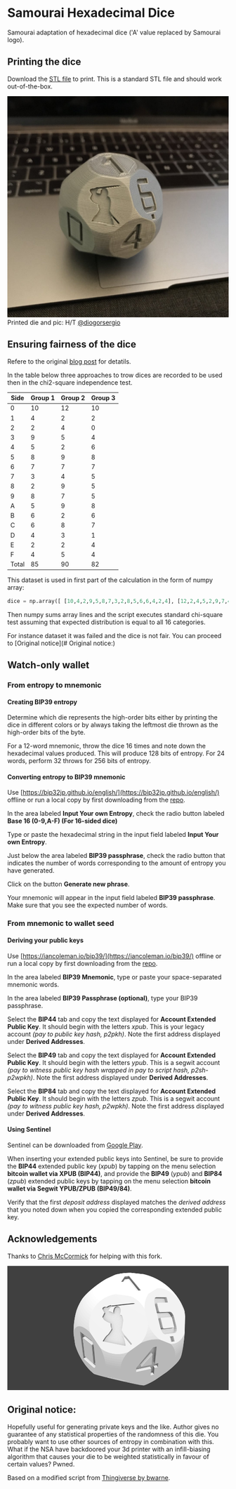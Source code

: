 # Samourai Hexadecimal Dice

Samourai adaptation of hexadecimal dice ('A' value replaced by Samourai logo).

## Printing the dice

Download the [STL file](./sixteen-sided-hexidecimal-die.stl) to print. This is a standard STL file and should work out-of-the-box.

![Photo of the printed hexadecimal die](./printed-die.jpg)
Printed die and pic: H/T [@diogorsergio](https://twitter.com/diogorsergio/status/997898691091582977)

## Ensuring fairness of the dice

Refere to the original [blog post](https://towardsdatascience.com/running-chi-square-tests-in-python-with-die-roll-data-b9903817c51b) for detatils.

In the table below three approaches to trow dices are recorded to be used then in the chi2-square independence test.

Side|Group 1|Group 2|Group 3
--- |  ---  |  ---  |  ---
0   |10	    |12	    |10
1   |4	    |2	    |2
2   |2	    |4	    |0
3   |9	    |5	    |4
4   |5	    |2	    |6
5   |8	    |9	    |8
6   |7	    |7	    |7
7   |3	    |4	    |5
8   |2	    |9	    |5
9   |8	    |7	    |5
A   |5	    |9	    |8
B   |6	    |2	    |6
C   |6	    |8	    |7
D   |4	    |3	    |1
E   |2	    |2	    |4
F   |4	    |5	    |4
Total|85    |90	    |82

This dataset is used in first part of the calculation in the form of numpy array:

```python
dice = np.array([ [10,4,2,9,5,8,7,3,2,8,5,6,6,4,2,4], [12,2,4,5,2,9,7,4,9,7,9,2,8,3,2,5], [10,2,0,4,6,8,7,5,5,5,8,6,7,1,4,4]])
```

Then numpy sums array lines and the script executes standard chi-square test assuming that expected distribution is equal to all 16 categories. 

For instance dataset it was failed and the dice is not fair. You can proceed to [Original notice](# Original notice:)

## Watch-only wallet

### From entropy to mnemonic

#### Creating BIP39 entropy

Determine which die represents the high-order bits either by printing the dice in different colors or by always taking the leftmost die thrown as the high-order bits of the byte.

For a 12-word mnemonic, throw the dice 16 times and note down the hexadecimal values produced. This will produce 128 bits of entropy. For 24 words, perform 32 throws for 256 bits of entropy.

#### Converting entropy to BIP39 mnemonic

Use [https://bip32jp.github.io/english/](https://bip32jp.github.io/english/) offline or run a local copy by first downloading from the [repo](https://github.com/bip32JP/bip32JP.github.io).

In the area labeled **Input Your own Entropy**, check the radio button labeled  **Base 16 (0-9,A-F) (For 16-sided dice)**

Type or paste the hexadecimal string in the input field labeled **Input Your own Entropy**.

Just below the area labeled **BIP39 passphrase**, check the radio button that indicates the number of words corresponding to the amount of entropy you have generated.

Click on the button **Generate new phrase**.

Your mnemonic will appear in the input field labeled **BIP39 passphrase**. Make sure that you see the expected number of words.

### From mnemonic to wallet seed

#### Deriving your public keys

Use [https://iancoleman.io/bip39/](https://iancoleman.io/bip39/) offline or run a local copy by first downloading from the [repo](https://samourai.kayako.com/api/v1/articles/46/attachments/601/download).

In the area labeled **BIP39 Mnemonic**, type or paste your space-separated  mnemonic words.

In the area labeled **BIP39 Passphrase (optional)**, type your BIP39 passphrase.

Select the **BIP44** tab and copy the text displayed for **Account Extended Public Key**. It should begin with the letters *xpub*. This is your legacy account *(pay to public key hash, p2pkh)*. Note the first address displayed under **Derived Addresses**.

Select the **BIP49** tab and copy the text displayed for **Account Extended Public Key**. It should begin with the letters *ypub*. This is a segwit account *(pay to witness public key hash wrapped in pay to script hash, p2sh-p2wpkh)*.  Note the first address displayed under **Derived Addresses**.

Select the **BIP84** tab and copy the text displayed for **Account Extended Public Key**. It should begin with the letters *zpub*. This is a segwit account *(pay to witness public key hash, p2wpkh)*.  Note the first address displayed under **Derived Addresses**.

#### Using Sentinel

Sentinel can be downloaded from [Google Play](https://play.google.com/store/apps/details?id=com.samourai.sentinel&hl=en).

When inserting your extended public keys into Sentinel, be sure to provide the **BIP44** extended public key (*xpub*) by tapping on the menu selection **bitcoin wallet via XPUB (BIP44)**, and provide the **BIP49** (*ypub*) and **BIP84** (*zpub*) extended public keys by tapping on the menu selection **bitcoin wallet via Segwit YPUB/ZPUB (BIP49/84)**.

Verify that the first *deposit address* displayed matches the *derived address* that you noted down when you copied the corresponding extended public key.

## Acknowledgements

Thanks to [Chris McCormick](https://github.com/chr15m) for helping with this fork.

![Rendered image of the hexadecimal die](./render.png)

## Original notice:

Hopefully useful for generating private keys and the like. Author gives no guarantee of any statistical properties of the randomness of this die. You probably want to use other sources of entropy in combination with this. What if the NSA have backdoored your 3d printer with an infill-biasing algorithm that causes your die to be weighted statistically in favour of certain values? Pwned.

Based on a modified script from [Thingiverse by bwarne](http://www.thingiverse.com/thing:58408/#files).
